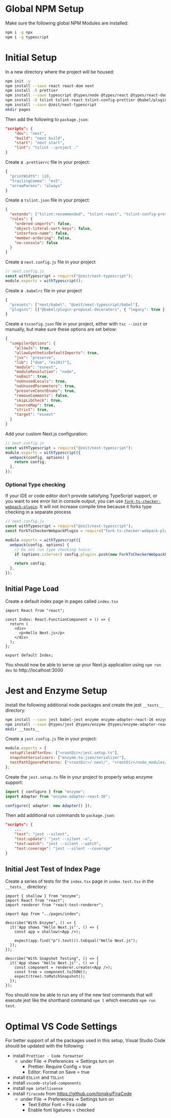 # Global NPM Setup

Make sure the following global NPM Modules are installed:

```sh
npm i -g npx
npm i -g typescript
```

# Initial Setup

In a new directory where the project will be housed:

```sh
npm init -y
npm install --save react react-dom next
npm install -D prettier
npm install --save typescript @types/node @types/react @types/react-dom @types/next
npm install -D tslint tslint-react tslint-config-prettier @babel/plugin-proposal-decorators
npm install --save @zeit/next-typescript
mkdir pages
```

Then add the following to `package.json`:

```json
"scripts": {
    "dev": "next",
    "build": "next build",
    "start": "next start",
    "lint": "tslint --project ."
}
```

Create a `.prettierrc` file in your project:

```js
{
  "printWidth": 120,
  "trailingComma": "es5",
  "arrowParens": "always"
}
```

Create a `tslint.json` file in your project:

```json
{
  "extends": ["tslint:recommended", "tslint-react", "tslint-config-prettier"],
  "rules": {
    "ordered-imports": false,
    "object-literal-sort-keys": false,
    "interface-name": false,
    "member-ordering": false,
    "no-console": false
  }
}
```

Create a `next.config.js` file in your project

```js
// next.config.js
const withTypescript = require("@zeit/next-typescript");
module.exports = withTypescript();
```

Create a `.babelrc` file in your project

```js
{
  "presets": ["next/babel", "@zeit/next-typescript/babel"],
  "plugins": [["@babel/plugin-proposal-decorators", { "legacy": true }]]
}
```

Create a `tsconfig.json` file in your project, either with `tsc --init` or manually, but make sure these options are set below:

```json
{
  "compilerOptions": {
    "allowJs": true,
    "allowSyntheticDefaultImports": true,
    "jsx": "preserve",
    "lib": ["dom", "es2017"],
    "module": "esnext",
    "moduleResolution": "node",
    "noEmit": true,
    "noUnusedLocals": true,
    "noUnusedParameters": true,
    "preserveConstEnums": true,
    "removeComments": false,
    "skipLibCheck": true,
    "sourceMap": true,
    "strict": true,
    "target": "esnext"
  }
}
```

Add your custom Next.js configuration:

```js
// next.config.js
const withTypescript = require("@zeit/next-typescript");
module.exports = withTypescript({
  webpack(config, options) {
    return config;
  },
});
```

### Optional Type checking

If your IDE or code editor don't provide satisfying TypeScript support, or you want to see error list in console output, you can use [`fork-ts-checker-webpack-plugin`](https://github.com/Realytics/fork-ts-checker-webpack-plugin). It will not increase compile time because it forks type checking in a separate process

```js
// next.config.js
const withTypescript = require("@zeit/next-typescript");
const ForkTsCheckerWebpackPlugin = require("fork-ts-checker-webpack-plugin");

module.exports = withTypescript({
  webpack(config, options) {
    // Do not run type checking twice:
    if (options.isServer) config.plugins.push(new ForkTsCheckerWebpackPlugin());

    return config;
  },
});
```

## Initial Page Load

Create a default index page in pages called `index.tsx`

```tsx
import React from "react";

const Index: React.FunctionComponent = () => {
  return (
    <div>
      <p>Hello Next.js</p>
    </div>
  );
};

export default Index;
```

You should now be able to serve up your Next.js application using `npm run dev` to http://localhost:3000

# Jest and Enzyme Setup

Install the following additional node packages and create the jest `__tests__` directory:

```sh
npm install --save jest babel-jest enzyme enzyme-adapter-react-16 enzyme-to-json react-addons-test-utils react-test-renderer
npm install --save @types/jest @types/enzyme @types/enzyme-adapter-react-16 @types/react-test-renderer
mkdir __tests__
```

Create a `jest.config.js` file in your project:

```js
module.exports = {
  setupFilesAfterEnv: ["<rootDir>/jest.setup.ts"],
  snapshotSerializers: ["enzyme-to-json/serializer"],
  testPathIgnorePatterns: ["<rootDir>/.next/", "<rootDir>/node_modules/"],
};
```

Create the `jest.setup.ts` file in your project to properly setup enzyme support:

```ts
import { configure } from "enzyme";
import Adapter from "enzyme-adapter-react-16";

configure({ adapter: new Adapter() });
```

Then add additional run commands to `package.json`:

```json
"scripts": {
    ...
    "test": "jest --silent",
    "test:update": "jest --silent -u",
    "test:watch": "jest --silent --watch",
    "test:coverage": "jest --silent --coverage"
}
```

## Initial Jest Test of Index Page

Create a series of tests for the `index.tsx` page in `index.test.tsx` in the `__tests__` directory:

```tsx
import { shallow } from "enzyme";
import React from "react";
import renderer from "react-test-renderer";

import App from "../pages/index";

describe("With Enzyme", () => {
  it('App shows "Hello Next.js"', () => {
    const app = shallow(<App />);

    expect(app.find("p").text()).toEqual("Hello Next.js");
  });
});

describe("With Snapshot Testing", () => {
  it('App shows "Hello Next.js"', () => {
    const component = renderer.create(<App />);
    const tree = component.toJSON();
    expect(tree).toMatchSnapshot();
  });
});
```

You should now be able to run any of the new test commands that will execute jest like the shorthand command `npm t` which executes `npm run test`.

# Optimal VS Code Settings

For better support of all the packages used in this setup, Visual Studio Code should be updated with the following:

- install `Prettier - Code formatter`
  - under File -> Preferences -> Settings turn on
    - Prettier: Require Config = true
    - Editor: Format on Save = true
- install `ESLint` and `TSLint`
- install `vscode-styled-components`
- install `npm intellisense`
- install `firacode` from https://github.com/tonsky/FiraCode
  - under File -> Preferences -> Settings turn on
    - Text Editor Font = Fira code
    - Enable font ligatures = checked
